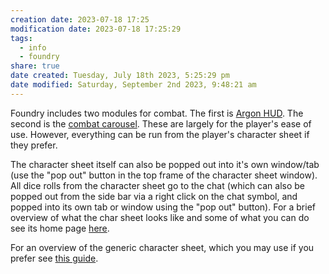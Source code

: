 ```yaml
---
creation date: 2023-07-18 17:25
modification date: 2023-07-18 17:25:29
tags:
  - info
  - foundry
share: true
date created: Tuesday, July 18th 2023, 5:25:29 pm
date modified: Saturday, September 2nd 2023, 9:48:21 am
---
```


Foundry includes two modules for combat. The first is [Argon HUD](https://wiki.theripper93.com/free/enhancedcombathud). The second is the [combat carousel](https://wiki.theripper93.com/free/combat-tracker-dock). These are largely for the player's ease of use. However, everything can be run from the player's character sheet if they prefer. 

The character sheet itself can also be popped out into it's own window/tab (use the "pop out" button in the top frame of the character sheet window). All dice rolls from the character sheet go to the chat (which can also be popped out from the side bar via a right click on the chat symbol, and popped into its own tab or window using the "pop out" button). For a brief overview of what the char sheet looks like and some of what you can do see its home page [here](https://github.com/ElfFriend-DnD/foundryvtt-compactBeyond5eSheet). 

For an overview of the generic character sheet, which you may use if you prefer see [this guide](https://www.encounterlibrary.com/guides/players-guide-the-character-sheet-foundry-vtt/). 
